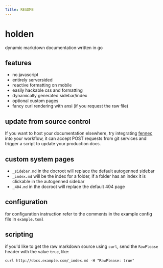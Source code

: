 ```yaml
---
Title: README
---
```


# holden

dynamic markdown documentation written in go

## features

- no javascript
- entirely serversided
- reactive formatting on mobile
- easily hackable css and formatting
- dynamically generated sidebar/index
- optional custom pages
- fancy curl rendering with ansi (if you request the raw file)

## update from source control

If you want to host your documentation elsewhere, try integrating [fennec](https://github.com/endigma/fennec) into your workflow, it can accept POST requests from git services and trigger a script to update your production docs.

## custom system pages

- `_sidebar.md` in the docroot will replace the default autogenned sidebar
- `_index.md` will be the index for a folder, if a folder has an index it is clickable in the autogenned sidebar
- `_404.md` in the docroot will replace the default 404 page

## configuration

for configuration instruction refer to the comments in the example config file in `example.toml`

## scripting

if you'd like to get the raw markdown source using `curl`, send the `RawPlease` header with the value `true`, like:

```
curl http://docs.example.com/_index.md -H "RawPlease: true"
```